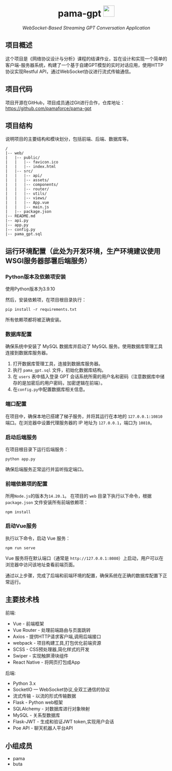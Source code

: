 <div align="center">

<h1>pama-gpt <img src="./web/public/favicon.ico" height="35"></h1>
<p><em>WebSocket-Based Streaming GPT Conversation Application</em></p>
</div>

## 项目概述

这个项目是《网络协议设计与分析》课程的结课作业，旨在设计和实现一个简单的客户端-服务器系统，构建了一个基于自建GPT模型的实时对话应用，使用HTTP协议实现Restful API，通过WebSocket协议进行流式传输通信。

## 项目代码

项目开源在GitHub，项目成员通过Git进行合作，仓库地址：https://github.com/pamaforce/pama-gpt


## 项目结构

说明项目的主要结构和模块划分，包括前端、后端、数据库等。

```
/
|-- web/
|   |-- public/
|   |   |-- favicon.ico
|   |   |-- index.html
|   |-- src/
|   |   |-- api/
|   |   |-- assets/
|   |   |-- components/
|   |   |-- router/
|   |   |-- utils/
|   |   |-- views/
|   |   |-- App.vue
|   |   |-- main.js
|   |-- package.json
|-- README.md
|-- api.py
|-- app.py
|-- config.py
|-- pama_gpt.sql
```

## 运行环境配置（此处为开发环境，生产环境建议使用WSGI服务器部署后端服务）

### Python版本及依赖项安装

使用Python版本为3.9.10

然后，安装依赖项，在项目根目录执行：

```
pip install -r requirements.txt
```

所有依赖项都将被正确安装。

### 数据库配置

确保系统中安装了 MySQL 数据库并启动了 MySQL 服务。使用数据库管理工具连接到数据库服务器。

1. 打开数据库管理工具，连接到数据库服务器。
2. 执行 `pama_gpt.sql` 文件，初始化数据库结构。
3. 在 `users` 表中插入登录 GPT 会话系统所需的用户名和密码（注意数据库中储存的是加密后的用户密码，加密逻辑在前端）。
4. 在`config.py`中配置数据库相关信息。

### 端口配置

在项目中，确保本地已搭建了梯子服务，并将其运行在本地的 `127.0.0.1:10810` 端口。在浏览器中设置代理服务器的 IP 地址为 `127.0.0.1`，端口为 `10810`。

### 启动后端服务

在项目根目录下运行后端服务：

```
python app.py
```

确保后端服务正常运行并监听指定端口。

### 前端依赖项的配置
所用`Node.js`的版本为`14.20.1`。
在项目的 `web` 目录下执行以下命令，根据 `package.json` 文件安装所有前端依赖项：

```
npm install
```

### 启动Vue服务

执行以下命令，启动 Vue 服务：

```
npm run serve
```

Vue 服务将在默认端口（通常是 `http://127.0.0.1:8080`）上启动，用户可以在浏览器中访问该地址查看前端页面。

通过以上步骤，完成了后端和前端环境的配置，确保系统在正确的数据库配置下正常运行。

## 主要技术栈

前端:

- Vue - 前端框架
- Vue Router - 处理前端路由与页面跳转
- Axios - 提供HTTP请求客户端,调用后端接口
- webpack - 项目构建工具,打包优化前端资源
- SCSS - CSS预处理器,简化样式的开发
- Swiper - 实现触屏滑块组件
- React Native - 将网页打包成App

后端:

- Python 3.x
- SocketIO — WebSocket协议,全双工通信的协议
- 流式传输 - 以流的形式传输数据
- Flask - Python web框架
- SQLAlchemy - 对数据库进行对象映射
- MySQL - 关系型数据库
- Flask-JWT - 生成和验证JWT token,实现用户会话
- Poe API - 聊天机器人平台API


## 小组成员

- pama
- buta
